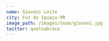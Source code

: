 ```yaml
---
name: Giovani Leite
city: Foz do Iguaçu-PR
image_path: /images/team/giovani.jpg
twitter: queleabraco
---
```

